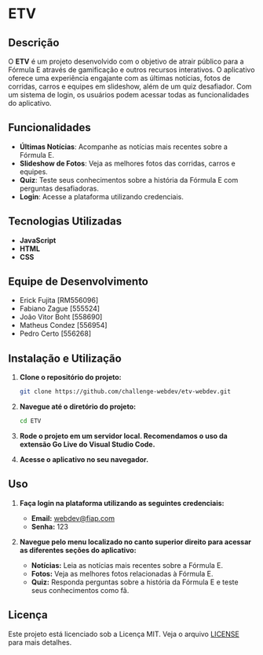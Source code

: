 # ETV

## Descrição

O **ETV** é um projeto desenvolvido com o objetivo de atrair público para a Fórmula E através de gamificação e outros recursos interativos. O aplicativo oferece uma experiência engajante com as últimas notícias, fotos de corridas, carros e equipes em slideshow, além de um quiz desafiador. Com um sistema de login, os usuários podem acessar todas as funcionalidades do aplicativo.

## Funcionalidades

- **Últimas Notícias**: Acompanhe as notícias mais recentes sobre a Fórmula E.
- **Slideshow de Fotos**: Veja as melhores fotos das corridas, carros e equipes.
- **Quiz**: Teste seus conhecimentos sobre a história da Fórmula E com perguntas desafiadoras.
- **Login**: Acesse a plataforma utilizando credenciais.

## Tecnologias Utilizadas

- **JavaScript**
- **HTML**
- **CSS**

## Equipe de Desenvolvimento

- Erick Fujita [RM556096]
- Fabiano Zague [555524]
- João Vitor Boht [558690]
- Matheus Condez [556954]
- Pedro Certo [556268]

## Instalação e Utilização

1. **Clone o repositório do projeto:**
    ```bash
    git clone https://github.com/challenge-webdev/etv-webdev.git
    ```

2. **Navegue até o diretório do projeto:**
    ```bash
    cd ETV
    ```

3. **Rode o projeto em um servidor local. Recomendamos o uso da extensão Go Live do Visual Studio Code.**

4. **Acesse o aplicativo no seu navegador.**

## Uso

1. **Faça login na plataforma utilizando as seguintes credenciais:**
    - **Email:** webdev@fiap.com
    - **Senha:** 123

2. **Navegue pelo menu localizado no canto superior direito para acessar as diferentes seções do aplicativo:**
    - **Notícias:** Leia as notícias mais recentes sobre a Fórmula E.
    - **Fotos:** Veja as melhores fotos relacionadas à Fórmula E.
    - **Quiz:** Responda perguntas sobre a história da Fórmula E e teste seus conhecimentos como fã.

## Licença

Este projeto está licenciado sob a Licença MIT. Veja o arquivo [LICENSE](LICENSE) para mais detalhes.

